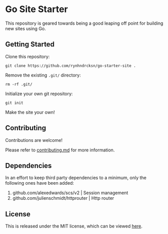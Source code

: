 # Go Site Starter

This repository is geared towards being a good leaping off point for building new sites using Go.

## Getting Started

Clone this repository:

```shell
git clone https://github.com/rynhndrcksn/go-starter-site .
```

Remove the existing `.git/` directory:

```shell
rm -rf .git/
```

Initialize your own git repository:

```shell
git init
```

Make the site your own!

## Contributing

Contributions are welcome!

Please refer to [contributing.md](contributing.md) for more information.

## Dependencies

In an effort to keep third party dependencies to a minimum, only the following ones have been added:

1. github.com/alexedwards/scs/v2 | Session management
2. github.com/julienschmidt/httprouter | Http router

## License

This is released under the MIT license, which can be viewed [here](LICENSE).
